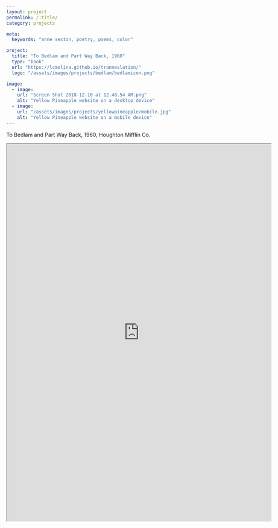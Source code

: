 ```yaml
---
layout: project
permalink: /:title/
category: projects

meta:
  keywords: "anne sexton, poetry, poems, color"

project:
  title: "To Bedlam and Part Way Back, 1960"
  type: "book"
  url: "https://lcmolina.github.io/tranneslation/"
  logo: "/assets/images/projects/bedlam/bedlamicon.png"

image:
  - image:
    url: "Screen Shot 2018-12-10 at 12.48.54 AM.png"
    alt: "Yellow Pineapple website on a desktop device"
  - image:
    url: "/assets/images/projects/yellowpineapple/mobile.jpg"
    alt: "Yellow Pineapple website on a mobile device"
---
```

<p>To Bedlam and Part Way Back, 1960, Houghton Mifflin Co.</p>

<iframe style='width: 700px; height: 1000px;' src="https://docs.google.com/document/d/e/2PACX-1vRCZnn8faUGPxKHMEZi0CF_t0G9Gt2B1tpEjLlG0woBIb5rhEm61SG7g0DK6dYUHJdFL_6ckfvUAMFZ/pub?embedded=true"></iframe>
